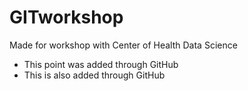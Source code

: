 # GITworkshop
Made for workshop with Center of Health Data Science
- This point was added through GitHub
- This is also added through GitHub
